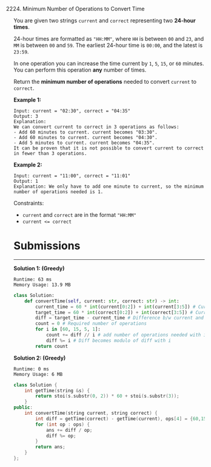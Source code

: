 2224. Minimum Number of Operations to Convert Time

You are given two strings `current` and `correct` representing two **24-hour times**.

24-hour times are formatted as `"HH:MM"`, where `HH` is between `00` and `23`, and `MM` is between `00` and `59`. The earliest 24-hour time is `00:00`, and the latest is `23:59`.

In one operation you can increase the time current by `1`, `5`, `15`, or `60` minutes. You can perform this operation **any** number of times.

Return the **minimum number of operations** needed to convert `current` to `correct`.

 

**Example 1:**
```
Input: current = "02:30", correct = "04:35"
Output: 3
Explanation:
We can convert current to correct in 3 operations as follows:
- Add 60 minutes to current. current becomes "03:30".
- Add 60 minutes to current. current becomes "04:30".
- Add 5 minutes to current. current becomes "04:35".
It can be proven that it is not possible to convert current to correct in fewer than 3 operations.
```

**Example 2:**
```
Input: current = "11:00", correct = "11:01"
Output: 1
Explanation: We only have to add one minute to current, so the minimum number of operations needed is 1.
```

Constraints:

* `current` and `correct` are in the format `"HH:MM"`
* `current <= correct`

# Submissions
---
**Solution 1: (Greedy)**
```
Runtime: 63 ms
Memory Usage: 13.9 MB
```
```python
class Solution:
    def convertTime(self, current: str, correct: str) -> int:
        current_time = 60 * int(current[0:2]) + int(current[3:5]) # Current time in minutes
        target_time = 60 * int(correct[0:2]) + int(correct[3:5]) # Current time in minutes
        diff = target_time - current_time # Difference b/w current and target times in minutes
        count = 0 # Required number of operations
        for i in [60, 15, 5, 1]:
            count += diff // i # add number of operations needed with i to count
            diff %= i # Diff becomes modulo of diff with i
        return count
```

**Solution 2: (Greedy)**
```
Runtime: 0 ms
Memory Usage: 6 MB
```
```c++
class Solution {
    int getTime(string &s) {
        return stoi(s.substr(0, 2)) * 60 + stoi(s.substr(3));
    }
public:
    int convertTime(string current, string correct) {
        int diff = getTime(correct) - getTime(current), ops[4] = {60,15,5,1}, ans = 0;
        for (int op : ops) {
            ans += diff / op;
            diff %= op;
        }
        return ans;
    }
};
```
